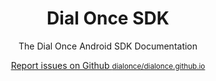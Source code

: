 <header>
  <h1>Dial Once SDK</h1>
  <p>The Dial Once Android SDK Documentation</p>
  <p class="view"><a href="https://github.com/dial-once/dialonce-android-sdk">Report issues on Github <small>dialonce/dialonce.github.io</small></a></p>
</header>